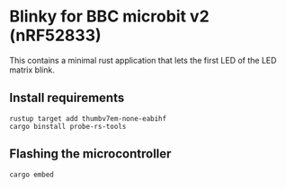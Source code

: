 # Blinky for BBC microbit v2 (nRF52833)

This contains a minimal rust application that lets the first LED of the LED matrix blink.

## Install requirements
```
rustup target add thumbv7em-none-eabihf
cargo binstall probe-rs-tools
```

## Flashing the microcontroller
```
cargo embed
```
